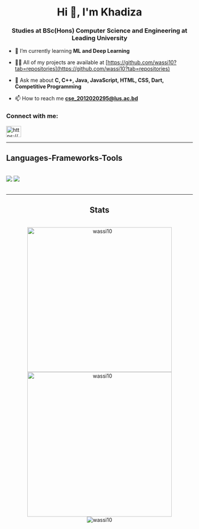 <h1 align="center">Hi 👋, I'm Khadiza</h1>
<h3 align="center">Studies at BSc(Hons) Computer Science and Engineering at Leading University</h3>

- 🌱 I’m currently learning **ML and Deep Learning**

- 👨‍💻 All of my projects are available at [https://github.com/wassi10?tab=repositories](https://github.com/wassi10?tab=repositories)

- 💬 Ask me about **C, C++, Java, JavaScript, HTML, CSS, Dart, Competitive Programming**

- 📫 How to reach me **cse_2012020295@lus.ac.bd**

<h3 align="left">Connect with me:</h3>
<p align="left">
<a href="https://linkedin.com/in/https://www.linkedin.com/in/khadiza-wassi-01412a223" target="blank"><img align="center" src="https://raw.githubusercontent.com/rahuldkjain/github-profile-readme-generator/master/src/images/icons/Social/linked-in-alt.svg" alt="https://www.linkedin.com/in/khadiza-wassi-01412a223" height="30" width="40" /></a>
</p>

<hr/>
<h2 align="left">Languages-Frameworks-Tools</h2>
<br/>
<div align="left">
    <img src="https://skillicons.dev/icons?i=bootstrap,html,css,vscode,github" />
    <img src="https://skillicons.dev/icons?i=python,javascript,firebase,flutter,dart,c,java,mysql,django,streamlit" /><br>
</div>
<br/>
<hr/>
<h2 align="center">Stats</h2>
<br>
<div align=center>
    <img width=390 src="https://github-readme-streak-stats.herokuapp.com/?user=wassi10&theme=react" alt="wassi10" />    
    <img width=390 src="https://github-readme-stats.vercel.app/api?username=wassi10&show_icons=true&theme=react" alt="wassi10" /> <br/>
    <img align="center" src="https://github-readme-stats.vercel.app/api/top-langs?username=wassi10&show_icons=true&locale=en&layout=compact&theme=react" alt="wassi10" />
</div>
